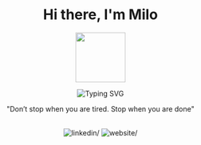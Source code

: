 <h1 align="center">
    <b>Hi there, I'm Milo </b>
</h1>
<p align="center">
    <img src="https://media.giphy.com/media/zhYSVCirREeIZtONCI/giphy.gif" width="100">
</p>

<p align="center">
    <img src="https://readme-typing-svg.demolab.com?font=Comic+mono&size=45&duration=3000&pause=1000&color=850808&center=true&vCenter=true&width=435&lines=Software+Developer;Lifelong+Learner" alt="Typing SVG" />
</p>

<p align= "center">"Don’t stop when you are tired. Stop when you are done"</p>

</br>

<div align="center">
    <a href="https://www.linkedin.com/in/camilogonzalezsanchez" target="_blank"  style="text-decoration: none;">
        <img src=https://img.shields.io/badge/linkedin-%231E77B5.svg?&style=for-the-badge&logo=linkedin&logoColor=white alt=linkedin/>
    </a>
    <a href="https://camilo716.github.io/" target="_blank"  style="text-decoration: none;">
        <img src=https://img.shields.io/badge/Website-5000B3.svg?&style=for-the-badge&logo=codeium&logoColor=white alt=website/>
    </a>
</div>
